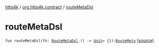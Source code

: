 [http4k](../index.md) / [org.http4k.contract](index.md) / [routeMetaDsl](./route-meta-dsl.md)

# routeMetaDsl

`fun routeMetaDsl(fn: `[`RouteMetaDsl`](-route-meta-dsl/index.md)`.() -> `[`Unit`](https://kotlinlang.org/api/latest/jvm/stdlib/kotlin/-unit/index.html)` = {}): `[`RouteMeta`](-route-meta/index.md) [(source)](https://github.com/http4k/http4k/blob/master/http4k-contract/src/main/kotlin/org/http4k/contract/routeMeta.kt#L101)
